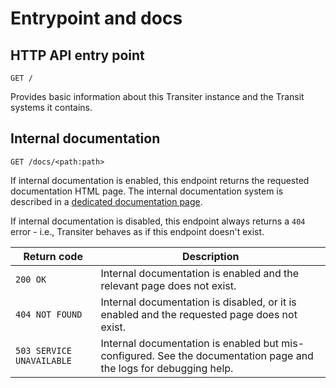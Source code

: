 
# Entrypoint and docs



## HTTP API entry point

`GET /`


Provides basic information about this Transiter instance and the Transit
systems it contains.

## Internal documentation

`GET /docs/<path:path>`


If internal documentation is enabled, this endpoint returns the requested
documentation HTML page.
The internal documentation system is described in a
[dedicated documentation page](deployment/documentation.md).

If internal documentation is disabled, this endpoint always returns a `404` error -
i.e., Transiter behaves as if this endpoint doesn't exist.

Return code | Description
------------|-------------
`200 OK` | Internal documentation is enabled and the relevant page does not exist.
`404 NOT FOUND` | Internal documentation is disabled, or it is enabled and the requested page does not exist.
`503 SERVICE UNAVAILABLE` | Internal documentation is enabled but mis-configured. See the documentation page and the logs for debugging help.

